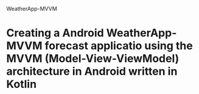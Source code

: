 WeatherApp-MVVM
# Creating a Android WeatherApp-MVVM forecast applicatio using the MVVM (Model-View-ViewModel) architecture in Android written in Kotlin

